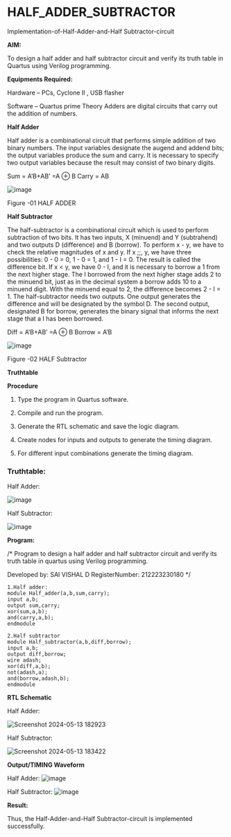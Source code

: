 # HALF_ADDER_SUBTRACTOR

Implementation-of-Half-Adder-and-Half Subtractor-circuit

**AIM:**

To design a half adder and half subtractor circuit and verify its truth table in Quartus using Verilog programming.

**Equipments Required:**

Hardware – PCs, Cyclone II , USB flasher 

Software – Quartus prime Theory Adders are digital circuits that carry out the addition of numbers.

**Half Adder**

Half adder is a combinational circuit that performs simple addition of two binary numbers. The input variables designate the augend and addend bits; the output variables produce the sum and carry. It is necessary to specify two output variables because the result may consist of two binary digits.

Sum = A’B+AB’ =A ⊕ B Carry = AB

![image](https://github.com/naavaneetha/HALF_ADDER_SUBTRACTOR/assets/154305477/bd4a0b2c-cdbc-4184-ab08-81578f121e1f)

Figure -01 HALF ADDER

**Half Subtractor**

The half-subtractor is a combinational circuit which is used to perform subtraction of two bits. It has two inputs, X (minuend) and Y (subtrahend) and two outputs D (difference) and B (borrow). To perform x - y, we have to check the relative magnitudes of x and y. If x ;;, y, we have three possibilities: 0 - 0 = 0, 1 - 0 = 1, and 1 - I = 0. The result is called the difference bit. If x < y, we have 0 - I, and it is necessary to borrow a 1 from the next higher stage. The I borrowed from the next higher stage adds 2 to the minuend bit, just as in the decimal system a borrow adds 10 to a minuend digit. With the minuend equal to 2, the difference becomes 2 - I = 1. The half-subtractor needs two outputs. One output generates the difference and will be designated by the symbol D. The second output, designated B for borrow, generates the binary signal that informs the next stage that a I has been borrowed. 

Diff = A’B+AB’ =A ⊕ B
Borrow = A’B

 ![image](https://github.com/naavaneetha/HALF_ADDER_SUBTRACTOR/assets/154305477/d76b099c-513f-4e7c-843a-e2fd028a531a)

Figure -02 HALF Subtractor

**Truthtable**

**Procedure**

1.	Type the program in Quartus software.

2.	Compile and run the program.

3.	Generate the RTL schematic and save the logic diagram.

4.	Create nodes for inputs and outputs to generate the timing diagram.

5.	For different input combinations generate the timing diagram.

### Truthtable:
Half Adder:

![image](https://github.com/SaiVishal1105/HALF_ADDER_SUBTRACTOR/assets/145742557/89b54c4d-9cb6-43fb-a920-7f9ad7bdf65d)

Half Subtractor:

![image](https://github.com/SaiVishal1105/HALF_ADDER_SUBTRACTOR/assets/145742557/905b21d8-11ac-44c3-9b34-05b9b5cfc77e)


**Program:**

/* Program to design a half adder and half subtractor circuit and verify its truth table in quartus using Verilog programming.

Developed by: SAI VISHAL D 
RegisterNumber: 212223230180 */
```
1.Half adder:
module Half_adder(a,b,sum,carry);
input a,b;
output sum,carry;
xor(sum,a,b);
and(carry,a,b);
endmodule
```
```
2.Half subtractor
module Half_subtractor(a,b,diff,borrow);
input a,b;
output diff,borrow;
wire adash;
xor(diff,a,b);
not(adash,a);
and(borrow,adash,b);
endmodule
```
**RTL Schematic**

Half Adder:

![Screenshot 2024-05-13 182923](https://github.com/SaiVishal1105/HALF_ADDER_SUBTRACTOR/assets/145742557/cd691b1c-7b14-400f-879a-69a4720040d7)


Half Subtractor:

![Screenshot 2024-05-13 183422](https://github.com/SaiVishal1105/HALF_ADDER_SUBTRACTOR/assets/145742557/93a4a2e9-026e-4dc4-a01a-345e99bdb95d)


**Output/TIMING Waveform**

Half Adder:
![image](https://github.com/SaiVishal1105/HALF_ADDER_SUBTRACTOR/assets/145742557/c154e84f-755e-421f-879b-e61e4ac00458)

Half Subtractor:
![image](https://github.com/SaiVishal1105/HALF_ADDER_SUBTRACTOR/assets/145742557/ea75bbbb-2b3a-4a39-85dd-a3c91c2422f7)

**Result:**

Thus, the Half-Adder-and-Half Subtractor-circuit is implemented successfully.
